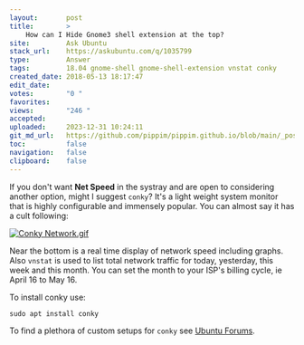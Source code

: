 ```yaml
---
layout:       post
title:        >
    How can I Hide Gnome3 shell extension at the top?
site:         Ask Ubuntu
stack_url:    https://askubuntu.com/q/1035799
type:         Answer
tags:         18.04 gnome-shell gnome-shell-extension vnstat conky
created_date: 2018-05-13 18:17:47
edit_date:    
votes:        "0 "
favorites:    
views:        "246 "
accepted:     
uploaded:     2023-12-31 10:24:11
git_md_url:   https://github.com/pippim/pippim.github.io/blob/main/_posts/2018/2018-05-13-How-can-I-Hide-Gnome3-shell-extension-at-the-top_.md
toc:          false
navigation:   false
clipboard:    false
---
```


If you don't want **Net Speed** in the systray and are open to considering another option, might I suggest `conky`? It's a light weight system monitor that is highly configurable and immensely popular. You can almost say it has a cult following:

[![Conky Network.gif][1]][1]

Near the bottom is a real time display of network speed including graphs. Also `vnstat` is used to list total network traffic for today, yesterday, this week and this month. You can set the month to your ISP's billing cycle, ie April 16 to May 16.

To install conky use:

``` 
sudo apt install conky
```

To find a plethora of custom setups for `conky` see [Ubuntu Forums][2]. 


  [1]: https://i.stack.imgur.com/sDo0f.gif
  [2]: https://ubuntuforums.org/showthread.php?t=281865
